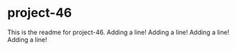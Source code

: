 # project-46

This is the readme for project-46.
Adding a line!
Adding a line!
Adding a line!
Adding a line!
